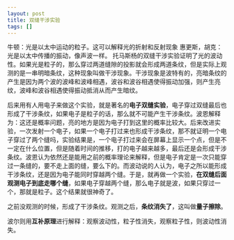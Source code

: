 ```yaml
---
layout: post
title: 双缝干涉实验
tags: []
---
```


牛顿：光是以太中运动的粒子。这可以解释光的折射和反射现象
惠更斯，胡克：光是以太中传播的振动，像声波一样。
托马斯杨的双缝干涉实验证明了光的波动性。如果光是粒子的，那么穿过两道缝隙的投影就会形成两道条纹，但是实际上观测的是一串明暗条纹，这种现象叫做干涉现象。干涉现象是波特有的，亮暗条纹的产生是因为两个波的波峰和波峰相遇，波谷和波谷相遇使得振动加强，则产生亮纹，波峰和波谷相遇使得振动抵消从而产生暗纹。

<!-- more -->

后来用有人用电子来做这个实验，就是著名的**电子双缝实验**，电子穿过双缝最后也形成了干涉条纹，如果电子是粒子的话，那么就不可能产生干涉条纹。波恩解释为：这还是概率问题，亮的地方是因为电子打到这里的概率比较大。后来改进实验，一次发射一个电子，如果一个电子打过来也形成干涉条纹，那不就证明一个电子穿过了两个缝吗，实验结果是，一个电子打过来会在屏幕上显示一个点，但是不一定在什么位置，但是随着时间的推移，打的电子越来越多，最后还是会形成干涉条纹。波恩认为依然还是能用之前的概率理论来解释，但是电子肯定是一次只能穿过一条缝的，要不走上面的缝，要么下的。而波动说的人认为，电子之所以能形成干涉条纹，还是因为电子能同时穿越两个缝。于是，就再做一个实验，**在双缝后面观测电子到底走哪个缝**，如果电子穿越两个缝，那么电子就是波，如果只穿过一个，那就是粒子。这个结果就很神奇了。

之前没观测的时候，形成了干涉条纹。观测之后，**条纹消失了**，这叫做**量子擦除**。

波尔则用**互补原理**进行解释：观察波动性，粒子性消失，观察粒子性，则波动性消失。

